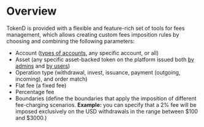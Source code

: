 # Overview

TokenD is provided with a flexible and feature-rich set of tools for fees management, which allows creating custom fees imposition rules by choosing and combining the following parameters:

* Account \([types of accounts](../../user-guide/types-of-accounts/overview.md), any specific account, or all\)
* Asset \(any specific asset-backed token on the platform issued both [by admins](../system-assets-management/lifecycle-of-system-assets.md) and [by users](https://tokend.gitbook.io/product-guide/user-guide/user-issued-tokens/overview)\)
* Operation type \(withdrawal, invest, issuance, payment \(outgoing, incoming\), and order match\)
* Flat fee \(a fixed fee\)
* Percentage fee 
* Boundaries \(define the boundaries that apply the imposition of different fee-charging scenarios. **Example:** you can specify that a 2% fee will be imposed exclusively on the USD withdrawals in the range between $100 and $3000.\)

